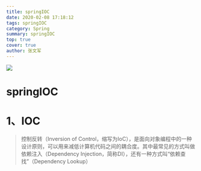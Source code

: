 ```yaml
---
title: springIOC
date: 2020-02-08 17:18:12
tags: springIOC
category: Spring
summary: springIOC
top: true
cover: true
author: 张文军
---
```


![](/images/favicon.png)
# springIOC

# 1、IOC
> 控制反转（Inversion of Control，缩写为IoC），是面向对象编程中的一种设计原则，可以用来减低计算机代码之间的耦合度。其中最常见的方式叫做依赖注入（Dependency Injection，简称DI），还有一种方式叫“依赖查找”（Dependency Lookup）

